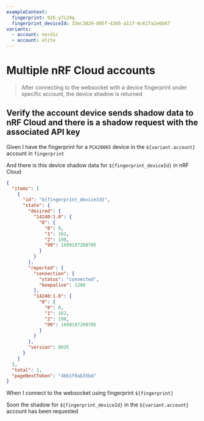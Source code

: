 ```yaml
---
exampleContext:
  fingerprint: 92b.y7i24q
  fingerprint_deviceId: 33ec3829-895f-4265-a11f-6c617a2e6b87
variants:
  - account: nordic
  - account: elite
---
```


# Multiple nRF Cloud accounts

> After connecting to the websocket with a device fingerprint under specific
> account, the device shadow is returned

## Verify the account device sends shadow data to nRF Cloud and there is a shadow request with the associated API key

Given I have the fingerprint for a `PCA20065` device in the `${variant.account}`
account in `fingerprint`

And there is this device shadow data for `${fingerprint_deviceId}` in nRF Cloud

```json
{
  "items": [
    {
      "id": "${fingerprint_deviceId}",
      "state": {
        "desired": {
          "14240:1.0": {
            "0": {
              "0": 0,
              "1": 162,
              "2": 198,
              "99": 1699197208705
            }
          }
        },
        "reported": {
          "connection": {
            "status": "connected",
            "keepalive": 1200
          },
          "14240:1.0": {
            "0": {
              "0": 0,
              "1": 162,
              "2": 198,
              "99": 1699197208705
            }
          }
        },
        "version": 8835
      }
    }
  ],
  "total": 1,
  "pageNextToken": "4bb1f9ab35bd"
}
```

When I connect to the websocket using fingerprint `${fingerprint}`

Soon the shadow for `${fingerprint_deviceId}` in the `${variant.account}`
account has been requested
